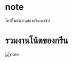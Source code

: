 # note
ไฟล๋์โนน้ตงานของกรีนเองจ้าา

# รวมงานโน้ตของกรีน
![note](https://media.giphy.com/media/dQpUkK59l5Imxsh8jN/giphy.gif)
